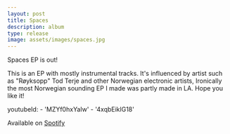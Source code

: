 ```yaml
---
layout: post
title: Spaces
description: album
type: release
image: assets/images/spaces.jpg
---
```

Spaces EP is out!

This is an EP with mostly instrumental tracks. It's influenced by artist such as "Røyksopp" Tod Terje and other Norwegian electronic artists, Ironically the most Norwegian sounding EP I made was partly made in LA. Hope you like it!


youtubeId:
    - 'MZYf0hxYaIw'
    - '4xqbEiklG18'

Available on [Spotify](https://open.spotify.com/album/0hAec40n1xZ13mdL3yMZLy?si=_fpmC6yfQmySYZcyQmo1hQ)